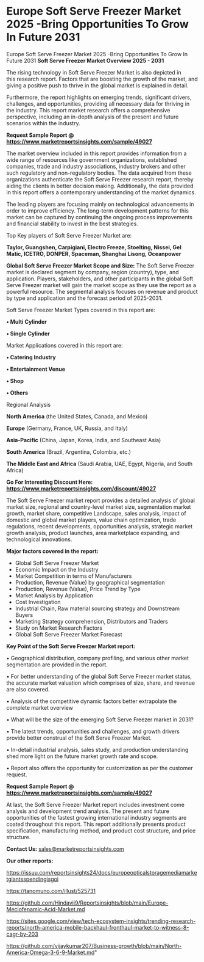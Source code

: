 # Europe Soft Serve Freezer Market 2025 -Bring Opportunities To Grow In Future 2031
Europe Soft Serve Freezer Market 2025 -Bring Opportunities To Grow In Future 2031
<Strong> Soft Serve Freezer Market Overview 2025 - 2031</strong>

The rising technology in Soft Serve Freezer Market is also depicted in this research report. Factors that are boosting the growth of the market, and giving a positive push to thrive in the global market is explained in detail.

Furthermore, the report highlights on emerging trends, significant drivers, challenges, and opportunities, providing all necessary data for thriving in the industry. This report market research offers a comprehensive perspective, including an in-depth analysis of the present and future scenarios within the industry.

<strong>Request Sample Report @ <a href=https://www.marketreportsinsights.com/sample/49027>https://www.marketreportsinsights.com/sample/49027</a></strong>

The market overview included in this report provides information from a wide range of resources like government organizations, established companies, trade and industry associations, industry brokers and other such regulatory and non-regulatory bodies. The data acquired from these organizations authenticate the Soft Serve Freezer research report, thereby aiding the clients in better decision making. Additionally, the data provided in this report offers a contemporary understanding of the market dynamics.

The leading players are focusing mainly on technological advancements in order to improve efficiency. The long-term development patterns for this market can be captured by continuing the ongoing process improvements and financial stability to invest in the best strategies.

Top Key players of Soft Serve Freezer Market are:

<strong>Taylor, Guangshen, Carpigiani, Electro Freeze, Stoelting, Nissei, Gel Matic, ICETRO, DONPER, Spaceman, Shanghai Lisong, Oceanpower</strong>

<strong><b>Global Soft Serve Freezer Market Scope and Size:</b></strong>
The Soft Serve Freezer market is declared segment by company, region (country), type, and application. Players, stakeholders, and other participants in the global Soft Serve Freezer market will gain the market scope as they use the report as a powerful resource. The segmental analysis focuses on revenue and product by type and application and the forecast period of 2025-2031.

Soft Serve Freezer Market Types covered in this report are:

<strong>•  Multi Cylinder

•  Single Cylinder</strong>

Market Applications covered in this report are:

<strong>•  Catering Industry

•  Entertainment Venue

•  Shop

•  Others</strong> 

Regional Analysis

<strong>North America</strong> (the United States, Canada, and Mexico)

<strong>Europe</strong> (Germany, France, UK, Russia, and Italy)

<strong>Asia-Pacific</strong> (China, Japan, Korea, India, and Southeast Asia)

<strong>South America</strong> (Brazil, Argentina, Colombia, etc.)

<strong>The Middle East and Africa</strong> (Saudi Arabia, UAE, Egypt, Nigeria, and South Africa)

<strong>Go For Interesting Discount Here: <a href=https://www.marketreportsinsights.com/discount/49027>https://www.marketreportsinsights.com/discount/49027</a></strong>

The Soft Serve Freezer market report provides a detailed analysis of global market size, regional and country-level market size, segmentation market growth, market share, competitive Landscape, sales analysis, impact of domestic and global market players, value chain optimization, trade regulations, recent developments, opportunities analysis, strategic market growth analysis, product launches, area marketplace expanding, and technological innovations.

<strong><b>Major factors covered in the report:</b></strong>
<ul>
  <li>Global Soft Serve Freezer Market </li>
  <li>Economic Impact on the Industry</li>
  <li>Market Competition in terms of Manufacturers</li>
  <li>Production, Revenue (Value) by geographical segmentation</li>
  <li>Production, Revenue (Value), Price Trend by Type</li>
  <li>Market Analysis by Application</li>
  <li>Cost Investigation</li>
  <li>Industrial Chain, Raw material sourcing strategy and Downstream Buyers</li>
  <li>Marketing Strategy comprehension, Distributors and Traders</li>
  <li>Study on Market Research Factors</li>
  <li>Global Soft Serve Freezer Market Forecast</li>
</ul>

<strong><b>Key Point of the Soft Serve Freezer Market report:</b></strong>

• Geographical distribution, company profiling, and various other market segmentation are provided in the report.

• For better understanding of the global Soft Serve Freezer market status, the accurate market valuation which comprises of size, share, and revenue are also covered.

• Analysis of the competitive dynamic factors better extrapolate the complete market overview

• What will be the size of the emerging Soft Serve Freezer market in 2031?

• The latest trends, opportunities and challenges, and growth drivers provide better construal of the Soft Serve Freezer Market.

• In-detail industrial analysis, sales study, and production understanding shed more light on the future market growth rate and scope.

• Report also offers the opportunity for customization as per the customer request.

<strong>Request Sample Report @ <a href=https://www.marketreportsinsights.com/sample/49027>https://www.marketreportsinsights.com/sample/49027</a></strong>

At last, the Soft Serve Freezer Market report includes investment come analysis and development trend analysis. The present and future opportunities of the fastest growing international industry segments are coated throughout this report. This report additionally presents product specification, manufacturing method, and product cost structure, and price structure.

<strong>Contact Us:</strong>
sales@marketreportsinsights.com

<strong>Our other reports:</strong>

<a href=https://issuu.com/reportsinsights24/docs/europeopticalstoragemediamarketgiantsspendingisgoi>https://issuu.com/reportsinsights24/docs/europeopticalstoragemediamarketgiantsspendingisgoi</a>

<a href=https://tanomuno.com/illust/525731>https://tanomuno.com/illust/525731</a>

<a href=https://github.com/Hindavii9/Reportsinsights/blob/main/Europe-Meclofenamic-Acid-Market.md>https://github.com/Hindavii9/Reportsinsights/blob/main/Europe-Meclofenamic-Acid-Market.md</a>

<a href=https://sites.google.com/view/tech-ecosystem-insights/trending-research-reports/north-america-mobile-backhaul-fronthaul-market-to-witness-8-cagr-by-203>https://sites.google.com/view/tech-ecosystem-insights/trending-research-reports/north-america-mobile-backhaul-fronthaul-market-to-witness-8-cagr-by-203</a>

<a href=https://github.com/vijaykumar207/Business-growth/blob/main/North-America-Omega-3-6-9-Market.md>https://github.com/vijaykumar207/Business-growth/blob/main/North-America-Omega-3-6-9-Market.md</a>"
